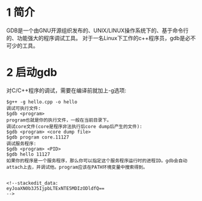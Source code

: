 # 1 简介
GDB是一个由GNU开源组织发布的、UNIX/LINUX操作系统下的、基于命令行的、功能强大的程序调试工具。 对于一名Linux下工作的c++程序员，gdb是必不可少的工具。
# 2 启动gdb
对C/C++程序的调试，需要在编译前就加上-g选项:
```
$g++ -g hello.cpp -o hello
调试可执行文件:
$gdb <program>
program也就是你的执行文件，一般在当前目录下。
调试core文件(core是程序非法执行后core dump后产生的文件):
$gdb <program> <core dump file>
$gdb program core.11127
调试服务程序:
$gdb <program> <PID>
$gdb hello 11127
如果你的程序是一个服务程序，那么你可以指定这个服务程序运行时的进程ID。gdb会自动attach上去，并调试他。program应该在PATH环境变量中搜索得到。


<!--stackedit_data:
eyJoaXN0b3J5IjpbLTExNTE5MDIzODldfQ==
-->